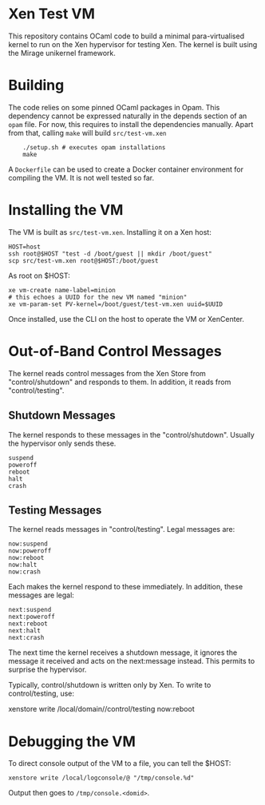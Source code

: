 
# Xen Test VM

This repository contains OCaml code to build a minimal
para-virtualised kernel to run on the Xen hypervisor for testing Xen. The
kernel is built using the Mirage unikernel framework.

# Building

The code relies on some pinned OCaml packages in Opam. This dependency
cannot be expressed naturally in the depends section of an `opam` file. For
now, this requires to install the dependencies manually. Apart from that,
calling `make` will build `src/test-vm.xen`


        ./setup.sh # executes opam installations
        make

A `Dockerfile` can be used to create a Docker container environment for
compiling the VM. It is not well tested so far.

# Installing the VM

The VM is built as `src/test-vm.xen`. Installing it on a Xen host:

    HOST=host
    ssh root@$HOST "test -d /boot/guest || mkdir /boot/guest"
    scp src/test-vm.xen root@$HOST:/boot/guest

As root on $HOST:

    xe vm-create name-label=minion
    # this echoes a UUID for the new VM named "minion"
    xe vm-param-set PV-kernel=/boot/guest/test-vm.xen uuid=$UUID
    
Once installed, use the CLI on the host to operate the VM or XenCenter.

# Out-of-Band Control Messages

The kernel reads control messages from the Xen Store from
"control/shutdown" and responds to them. In addition, it reads from 
"control/testing". 

## Shutdown Messages

The kernel responds to these messages in the "control/shutdown". Usually
the hypervisor only sends these.

    suspend  
    poweroff 
    reboot   
    halt     
    crash    

## Testing Messages

The kernel reads messages in "control/testing". Legal messages are:

    now:suspend  
    now:poweroff 
    now:reboot   
    now:halt     
    now:crash    

Each makes the kernel respond to these immediately. In addition, these
messages are legal:

    next:suspend  
    next:poweroff 
    next:reboot   
    next:halt     
    next:crash    

The next time the kernel receives a shutdown message, it ignores the
message it received and acts on the next:message instead. This permits
to surprise the hypervisor.

Typically, control/shutdown is written only by Xen. To write to
control/testing, use:

  xenstore write /local/domain/<domid>/control/testing now:reboot

# Debugging the VM

To direct console output of the VM to a file, you can tell the $HOST:

    xenstore write /local/logconsole/@ "/tmp/console.%d"

Output then goes to `/tmp/console.<domid>`.


